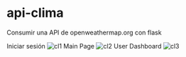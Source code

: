 # api-clima

Consumir una API de openweathermap.org con flask

Iniciar sesión
![cl1](https://user-images.githubusercontent.com/97625018/172019963-5e7c27a2-5f80-420f-ae06-723ceda07c27.png)
Main Page
![cl2](https://user-images.githubusercontent.com/97625018/172019962-b86851b9-781a-4433-8735-ccf9e4bebad0.png)
User Dashboard
![cl3](https://user-images.githubusercontent.com/97625018/172019961-45a9b7a0-631a-46da-8aed-8de8430de4b1.png)

